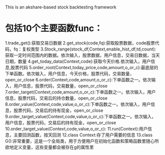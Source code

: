 This is an akshare-based stock backtesting framework
# 包括10个主要函数func：
1.trade_get():获取交易日数据
2.get_stock(code,fq):获取股票数据，code股票代码，fq：复权类型
3.Stock_range(stock_df,Context,enable_hist_df,td,count):获取一定时间范围内的数据。依次输入，股票数据，用户信息，交易日数据，当天日期，数量
4.get_today_data(Context,code):获取今天价格.依次输入，用户信息,股票代码
5.order_root(Context,today_price,code,amount,o_or_c):最底层的下单函数。依次输入，用户信息，今天价格，股票代码，交易数量，open_or_close
6.order(Context,code,amount,o_or_c):下单函数之一。依次输入，用户信息，股票代码，交易数量，open_or_close
7.order_target(Context,code,amount,o_or_c):下单函数之一。依次输入，用户信息，股票代码，交易后的持仓数量，open_or_close
8.order_value(Context,code,value,o_or_c):下单函数之一。依次输入，用户信息，股票代码，交易后的持有现金，open_or_close
9.order_target_value(Context,code,value,o_or_c):下单函数之一。依次输入，用户信息，股票代码，交易后的持有现金，open_or_close
10.order_target_value(Context,code,value,o_or_c):
11.run(Context):用户信息，主要回测函数，按天回测
12.class Context:存了用户需要的信息
13.class G():非常重要，这是一个全局类，用于方便用户在初始化函数和策略函数里随心所欲地定义变量，这些变量都会被存在g的属性里
